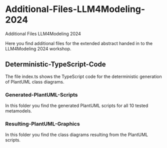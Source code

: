 
# Additional-Files-LLM4Modeling-2024
Additional Files LLM4Modeling 2024

Here you find additional files for the extended abstract handed in to the LLM4Modeling 2024 workshop.


## Deterministic-TypeScript-Code
The file index.ts shows the TypeScript code for the deterministic generation of PlantUML class diagrams.


### Generated-PlantUML-Scripts
In this folder you find the generated PlantUML scripts for all 10 tested metamodels.

### Resulting-PlantUML-Graphics
In this folder you find the class diagrams resulting from the PlantUML scripts.

